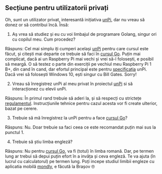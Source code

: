 ## Secțiune pentru utilizatorii privați

Oh, sunt un utilizator privat, interesantă inițiativa [unPi](https://www.unpi.ro/), dar nu vreau să donez or să contribui încă. Însă:

1. Aș vrea să studiez și eu cu voi limbajul de programare Golang, singur ori cu copilul meu. Cum procedez?

Răspuns: Cel mai simplu iți cumperi același [unPi](http://spec.unpi.ro/) pentru care cursul este făcut, și citești mai departe ce trebuie să faci în [cursul Go](https;//go.unpi.ro/). Puțin mai complicat, dacă ai un Raspberry Pi mai vechi și vrei să-l folosești, e posibil să meargă. O să testez o parte din exerciții pe vechiul meu Raspberry Pi 1 B+, din cand în cand, dar efortul principal este pentru [specificația](http://spec.unpi.ro/) unPi. Dacă vrei să folosești Windows 10, ești singur cu Bill Gates. Sorry!

2. Vreau să înregistrez unPi al meu privat în proiectul [unPi](https://www.unpi.ro/) si să interacționez cu elevii unPi.

Răspuns: În primul rand trebuie să aderi la, și să respecți cu strictețe [regulamentul](https://www.unpi.ro/regulament). Instrucțiunile tehnice pentru cazul acesta vor fi create ulterior, bazat pe cerere.

3. Trebuie să mă înregistrez la unPi pentru a face [cursul Go](https://go.unpi.ro/)?

Răspuns: Nu. Doar trebuie sa faci ceea ce este recomandat puțin mai sus la punctul 1.

4. Trebuie să știu limba engleză?

Răspuns: Nu pentru [cursul Go](https://go.unpi.ro/), va fi (totul) în limba romană. Dar, pe termen lung ar trebui să depui puțin efort în a invăța și ceva engleză. Te va ajuta (în lucrul cu calculatorul) pe termen lung. Poți incepe studiul limibii engleze cu aplicatia mobilă [mondly](https://www.mondly.com), e făcută la Brașov 🤓
